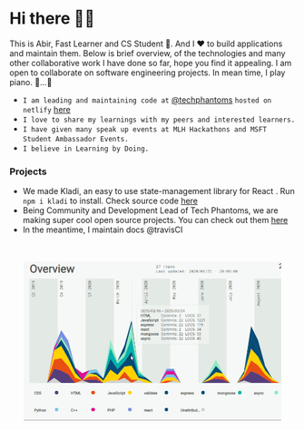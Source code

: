 # Hi there 🙋‍♂️
This is Abir, Fast Learner and CS Student 🎇. And I ❤ to build applications and maintain them. Below is brief overview, of the technologies and many other collaborative work I have done so far, hope you find it appealing. I am open to collaborate on software engineering projects. In mean time, I play piano. 🎹...🤭
<p align=center>
  
- ```I am leading and maintaining code at``` [@techphantoms](https://github.com/ninja-developers) ```hosted on netlify``` [here](https://techphantoms.netlify.app) <br/>
- ``` I love to share my learnings with my peers and interested learners. ``` <br/>
- ``` I have given many speak up events at MLH Hackathons and MSFT Student Ambassador Events. ```
- ``` I believe in Learning by Doing. ```
</p>


### Projects

- We made Kladi, an easy to use state-management library for React . Run `npm i kladi` to install. Check source code [here](https://github.com/ninja-developers/kladi)
- Being Community and Development Lead of Tech Phantoms, we are making super cool open source projects. You can check out them [here](https://github.com/ninja-developers)
- In the meantime, I maintain docs @travisCI
<p align=center><br/><br/>
<img src="https://github.com/imabp/imabp/blob/gh-pages/static/readmeAssets/Overview.gif" width="90%"><br/><br/>

</p>



